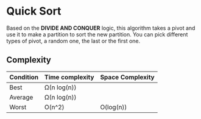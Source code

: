 # Quick Sort

Based on the **DIVIDE AND CONQUER** logic, this algorithm takes a pivot and use it to make a partition to sort the new partition.
You can pick different types of pivot, a random one, the last or the first one.  

## Complexity

| Condition | Time complexity | Space Complexity |
| --------- | --------------- | ---------------- |
| Best      | Ω(n log(n))     |                  |
| Average   | Ω(n log(n))     |                  |
| Worst     | O(n^2)          | O(log(n))        |
